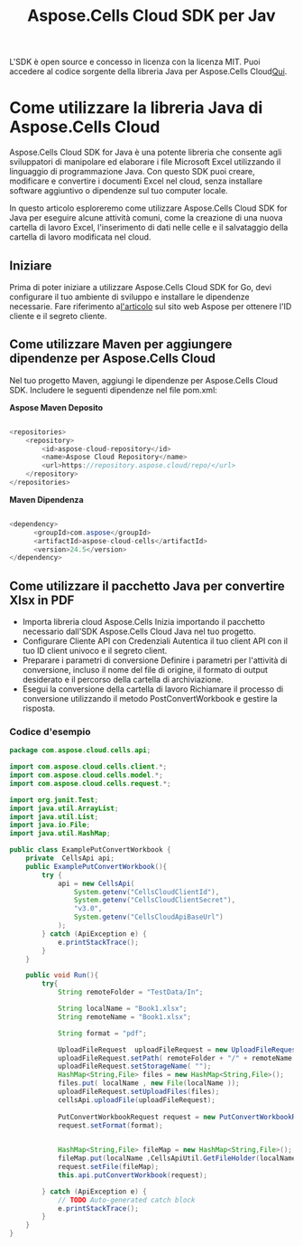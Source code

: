﻿---
title: Aspose.Cells Cloud SDK per Jav
second_title: Aspose.Cells Cloud Documen
type: docs
url: /it/available-sdks/aspose-cells-cloud-java/
description: Aspose.Cells Cloud supporta Excel per creare, convertire, unire, dividere, proteggere, operazioni di oggetti interni e così via
weight: 30
kwords: Excel, Office Cloud, REST API, Foglio di calcolo, PDF, CSV, Json, Markdwon, Java
---
 L'SDK è open source e concesso in licenza con la licenza MIT. Puoi accedere al codice sorgente della libreria Java per Aspose.Cells Cloud[Qui](https://github.com/aspose-cells-cloud/aspose-cells-cloud-java).

# **Come utilizzare la libreria Java di Aspose.Cells Cloud**

Aspose.Cells Cloud SDK for Java è una potente libreria che consente agli sviluppatori di manipolare ed elaborare i file Microsoft Excel utilizzando il linguaggio di programmazione Java. Con questo SDK puoi creare, modificare e convertire i documenti Excel nel cloud, senza installare software aggiuntivo o dipendenze sul tuo computer locale.

In questo articolo esploreremo come utilizzare Aspose.Cells Cloud SDK for Java per eseguire alcune attività comuni, come la creazione di una nuova cartella di lavoro Excel, l'inserimento di dati nelle celle e il salvataggio della cartella di lavoro modificata nel cloud.

## Iniziare

 Prima di poter iniziare a utilizzare Aspose.Cells Cloud SDK for Go, devi configurare il tuo ambiente di sviluppo e installare le dipendenze necessarie. Fare riferimento a[l'articolo](https://docs.aspose.cloud/cells/quickstart/) sul sito web Aspose per ottenere l'ID cliente e il segreto cliente.

## Come utilizzare Maven per aggiungere dipendenze per Aspose.Cells Cloud

Nel tuo progetto Maven, aggiungi le dipendenze per Aspose.Cells Cloud SDK. Includere le seguenti dipendenze nel file pom.xml:

**Aspose Maven Deposito**

```java

<repositories>
    <repository>
        <id>aspose-cloud-repository</id>
        <name>Aspose Cloud Repository</name>
        <url>https://repository.aspose.cloud/repo/</url>
    </repository>
</repositories>

```

**Maven Dipendenza**

```java

<dependency>
      <groupId>com.aspose</groupId>
      <artifactId>aspose-cloud-cells</artifactId>
      <version>24.5</version>
</dependency>

```

## Come utilizzare il pacchetto Java per convertire Xlsx in PDF

- Importa libreria cloud Aspose.Cells
 Inizia importando il pacchetto necessario dall'SDK Aspose.Cells Cloud Java nel tuo progetto.
- Configurare Cliente API con Credenziali
 Autentica il tuo client API con il tuo ID client univoco e il segreto client.
- Preparare i parametri di conversione
 Definire i parametri per l'attività di conversione, incluso il nome del file di origine, il formato di output desiderato e il percorso della cartella di archiviazione.
- Esegui la conversione della cartella di lavoro
 Richiamare il processo di conversione utilizzando il metodo PostConvertWorkbook e gestire la risposta.

### **Codice d'esempio**

```java
package com.aspose.cloud.cells.api;

import com.aspose.cloud.cells.client.*;
import com.aspose.cloud.cells.model.*;
import com.aspose.cloud.cells.request.*;

import org.junit.Test;
import java.util.ArrayList;
import java.util.List;
import java.io.File;
import java.util.HashMap;

public class ExamplePutConvertWorkbook {
    private  CellsApi api;
    public ExamplePutConvertWorkbook(){
        try {
            api = new CellsApi(
                System.getenv("CellsCloudClientId"),
                System.getenv("CellsCloudClientSecret"),
                "v3.0",
                System.getenv("CellsCloudApiBaseUrl")
            );
        } catch (ApiException e) {
            e.printStackTrace();
        }
    }

    public void Run(){
        try{
            String remoteFolder = "TestData/In";

            String localName = "Book1.xlsx";
            String remoteName = "Book1.xlsx";

            String format = "pdf";

            UploadFileRequest  uploadFileRequest = new UploadFileRequest();
            uploadFileRequest.setPath( remoteFolder + "/" + remoteName );
            uploadFileRequest.setStorageName( "");
            HashMap<String,File> files = new HashMap<String,File>();
            files.put( localName , new File(localName ));
            uploadFileRequest.setUploadFiles(files);
            cellsApi.uploadFile(uploadFileRequest);
   
            PutConvertWorkbookRequest request = new PutConvertWorkbookRequest();
            request.setFormat(format);
             

            HashMap<String,File> fileMap = new HashMap<String,File>(); 
            fileMap.put(localName ,CellsApiUtil.GetFileHolder(localName) ); 
            request.setFile(fileMap);
            this.api.putConvertWorkbook(request);

        } catch (ApiException e) {
            // TODO Auto-generated catch block
            e.printStackTrace();
        }
    }
}

```
